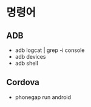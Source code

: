 명령어
=====

ADB
-----

- adb logcat | grep -i console
- adb devices
- adb shell


Cordova
-----

- phonegap run android


